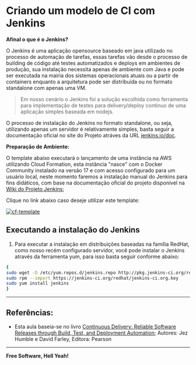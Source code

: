 # Criando um modelo de CI com Jenkins

**Afinal o que é o Jenkins?**

O Jenkins é uma aplicação opensource baseado em java utilizado no processo de automação de tarefas, essas tarefas vão desde o processo de building de código até testes automatizados e deploys em ambientes de produção, sua instalação necessita apenas de ambiente com Java e pode ser executada na mairia dos sistemas operacionais atuais ou a partir de containers enquanto a arquitetura pode ser distribuida ou no formato standalone com apenas uma VM.

> Em nosso cenário o Jenkins foi a solução escolhida como ferramenta para implementação de testes para delivery/deploy continuo de uma aplicação simples baseada em nodejs.

O processo de instalação do Jenkins no formato standalone, ou seja, utilizando apenas um servidor é relativamente simples,
basta seguir a documentação oficial no site do Projeto atráves da URL [jenkins.io/doc](https://jenkins.io/doc/book/getting-started/installing/).

**Preparação de Ambiente:**

O template abaixo executará o lançamento de uma instância na AWS utilizando Cloud Formation, esta instância "nasce" com o Docker Community instalado na versão 17 e com acesso configurado para um usuário local, neste momento faremos a instalação manual do Jenkins para fins didáticos, com base na documentação oficial do projeto disponível na [Wiki do Projeto Jenkins](https://wiki.jenkins.io/display/JENKINS/Installing+Jenkins+on+Red+Hat+distributions);


Clique no link abaixo caso deseje utilizar este template:

[![cf-template](https://s3.amazonaws.com/cloudformation-examples/cloudformation-launch-stack.png)](https://console.aws.amazon.com/cloudformation/home?region=us-east-2#/stacks/new?stackName=sandboxDocker&templateURL=https://s3.us-east-2.amazonaws.com/cf-templates-fiaplabs/dockermachine-aws-tmpl.json)

## Executando a instalação do Jenkins

1. Para executar a instalação em distribuições baseadas na família RedHat, como nosso recém configurado servidor, você
pode instalar o Jenkins através da ferramenta yum, para isso basta seguir conforme abaixo:

```sh
{
sudo wget -O /etc/yum.repos.d/jenkins.repo http://pkg.jenkins-ci.org/redhat/jenkins.repo
sudo rpm --import https://jenkins-ci.org/redhat/jenkins-ci.org.key
sudo yum install jenkins
}
```

---

## Referências:

 - Esta aula baseia-se no livro [Continuous Delivery: Reliable Software Releases through Build, Test, and Deployment Automation](https://www.pearson.com/us/higher-education/program/Humble-Continuous-Delivery-Reliable-Software-Releases-through-Build-Test-and-Deployment-Automation/PGM249879.html); 
Autores: Jez Humble e David Farley, Editora: Pearson

---

**Free Software, Hell Yeah!**
